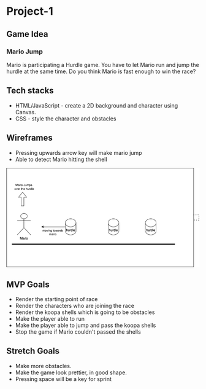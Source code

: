 # Project-1
## Game Idea
### Mario Jump

Mario is participating a Hurdle game. You have to let Mario run and jump the hurdle at the same time.
Do you think Mario is fast enough to win the race?

## Tech stacks 
- HTML/JavaScript - create a 2D background and character using Canvas.
- CSS - style the character and obstacles


## Wireframes
- Pressing upwards arrow key will make mario jump
- Able to detect Mario hitting the shell

![wireframe](./wireframe.png)




## MVP Goals
- Render the starting point of race
- Render the characters who are joining the race
- Render the koopa shells which is going to be obstacles
- Make the player able to run
- Make the player able to jump and pass the koopa shells
- Stop the game if Mario couldn't passed the shells

## Stretch Goals

-  Make more obstacles.
-  Make the game look prettier, in good shape.
-  Pressing space will be a key for sprint